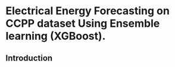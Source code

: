 # Electrical Energy Forecasting on CCPP dataset Using Ensemble learning (XGBoost).

## Introduction


